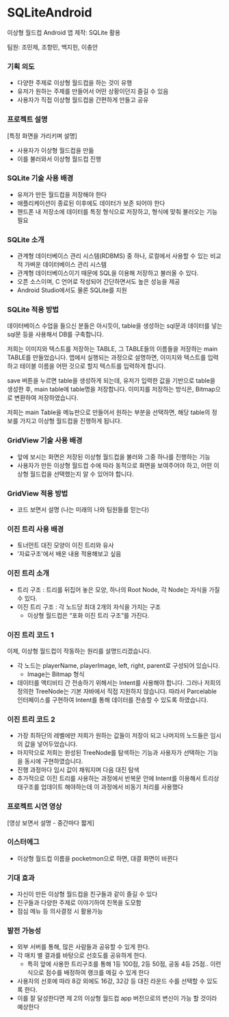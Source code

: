 # SQLiteAndroid
이상형 월드컵 Android 앱 제작: SQLite 활용

팀원: 조민제, 조항민, 백지헌, 이충안

### 기획 의도

- 다양한 주제로 이상형 월드컵을 하는 것이 유행
- 유저가 원하는 주제를 만들어서 어떤 상황이던지 즐길 수 있음
- 사용자가 직접 이상형 월드컵을 간편하게 만들고 공유

### 프로젝트 설명

[특정 화면을 가리키며 설명]

- 사용자가 이상형 월드컵을 만듦
- 이를 불러와서 이상형 월드컵 진행

### SQLite 기술 사용 배경

- 유저가 만든 월드컵을 저장해야 한다
- 애플리케이션이 종료된 이후에도 데이터가 보존 되어야 한다
- 핸드폰 내 저장소에 데이터를 특정 형식으로 저장하고, 형식에 맞춰 불러오는 기능 필요

### SQLite 소개

- 관계형 데이터베이스 관리 시스템(RDBMS) 중 하나, 로컬에서 사용할 수 있는 비교적 가벼운 데이터베이스 관리 시스템
- 관계형 데이터베이스이기 때문에 SQL을 이용해 저장하고 불러올 수 있다.
- 오픈 소스이며, C 언어로 작성되어 간단하면서도 높은 성능을 제공
- Android Studio에서도 물론 SQLite를 지원

### SQLite 적용 방법

데이터베이스 수업을 들으신 분들은 아시듯이, table을 생성하는 sql문과 데이터를 넣는 sql문 등을 사용해서 DB를 구축합니다.

저희는 이미지와 텍스트를 저장하는 TABLE, 그 TABLE들의 이름들을 저장하는 main TABLE를 만들었습니다.
앱에서 실행되는 과정으로 설명하면, 이미지와 텍스트를 입력하고 테이블 이름을 어떤 것으로 할지 텍스트를 입력하게 합니다.

save 버튼을 누르면 table을 생성하게 되는데, 유저가 입력한 값을 기반으로 table을 생성한 후, main table에 table명을 저장합니다.
이미지를 저장하는 방식은, Bitmap으로 변환하여 저장하였습니다.

저희는 main Table을 메뉴판으로 만들어서 원하는 부분을 선택하면, 해당 table의 정보를 가지고 이상형 월드컵을 진행하게 됩니다.

### GridView 기술 사용 배경

- 앞에 보시는 화면은 저장된 이상형 월드컵을 불러와 그중 하나를 진행하는 기능
- 사용자가 만든 이상형 월드컵 수에 따라 동적으로 화면을 보여주어야 하고, 어떤 이상형 월드컵을 선택했는지 알 수 있어야 합니다.

### GridView 적용 방법

- 코드 보면서 설명 (나는 미래의 나와 팀원들를 믿는다)

### 이진 트리 사용 배경

- 토너먼트 대진 모양이 이진 트리와 유사
- '자료구조'에서 배운 내용 적용해보고 싶음

### 이진 트리 소개

- 트리 구조 : 트리를 뒤집어 놓은 모양, 하나의 Root Node, 각 Node는 자식을 가질 수 있다.
- 이진 트리 구조 : 각 노드당 최대 2개의 자식을 가지는 구조
    - 이상형 월드컵은 “포화 이진 트리 구조”를 가진다.

### 이진 트리 코드 1

이제, 이상형 월드컵이 작동하는 원리를 설명드리겠습니다.

- 각 노드는 playerName, playerImage, left, right, parent로 구성되어 있습니다.
    - Image는 Bitmap 형식
- 데이터를 액티비티 간 전송하기 위해서는 Intent를 사용해야 합니다. 
그러나 저희의 정의한 TreeNode는 기본 자바에서 직접 지원하지 않습니다. 따라서 Parcelable 인터페이스를 구현하여 Intent를 통해 데이터를 전송할 수 있도록 하였습니다.

### 이진 트리 코드 2

- 가장 최하단의 레벨에만 저희가 원하는 값들이 저장이 되고 나머지의 노드들은 임시의 값을 넣어두었습니다.
- 마지막으로 저희는 완성된 TreeNode를 탐색하는 기능과 사용자가 선택하는 기능을 동시에 구현하였습니다.
- 진행 과정마다 임시 값이 채워지며 다음 대진 탐색
- 추가적으로 이진 트리를 사용하는 과정에서 반복문 안에 Intent를 이용해서 트리상태구조를 업데이트 해야하는데 이 과정에서 비동기 처리를 사용했다

### 프로젝트 시연 영상

[영상 보면서 설명 - 중간마다 짧게]

### 이스터에그

- 이상형 월드컵 이름을 pocketmon으로 하면, 대결 화면이 바뀐다

### 기대 효과

- 자신이 만든 이상형 월드컵을 친구들과 같이 즐길 수 있다
- 친구들과 다양한 주제로 이야기하여 친목을 도모함
- 점심 메뉴 등 의사결정 시 활용가능 

### 발전 가능성

- 외부 서버를 통해, 많은 사람들과 공유할 수 있게 한다.
- 각 매치 별 결과를 바탕으로 선호도를 공유하게 한다.
    - 특히 앞에 사용한 트리구조를 통해 1등 100점, 2등 50점, 공동 4등 25점.. 이런식으로 점수를 배정하여 랭크를 메길 수 있게 한다
- 사용자의 선호에 따라 8강 외에도 16강, 32강 등 대진 라운드 수를 선택할 수 있도록 한다.
- 이를 잘 달성한다면 제 2의 이상형 월드컵 app 버전으로의 변신이 가능 할 것이라 예상한다
